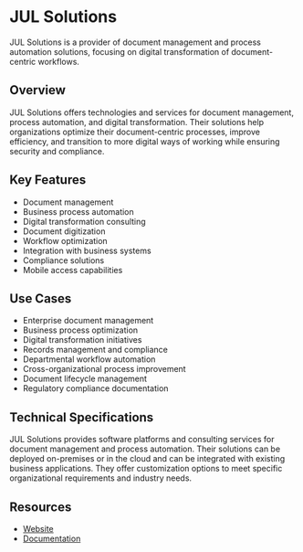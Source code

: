 # JUL Solutions

JUL Solutions is a provider of document management and process automation solutions, focusing on digital transformation of document-centric workflows.

## Overview

JUL Solutions offers technologies and services for document management, process automation, and digital transformation. Their solutions help organizations optimize their document-centric processes, improve efficiency, and transition to more digital ways of working while ensuring security and compliance.

## Key Features

- Document management
- Business process automation
- Digital transformation consulting
- Document digitization
- Workflow optimization
- Integration with business systems
- Compliance solutions
- Mobile access capabilities

## Use Cases

- Enterprise document management
- Business process optimization
- Digital transformation initiatives
- Records management and compliance
- Departmental workflow automation
- Cross-organizational process improvement
- Document lifecycle management
- Regulatory compliance documentation

## Technical Specifications

JUL Solutions provides software platforms and consulting services for document management and process automation. Their solutions can be deployed on-premises or in the cloud and can be integrated with existing business applications. They offer customization options to meet specific organizational requirements and industry needs.

## Resources

- [Website](https://www.julsolutions.ca)
- [Documentation](https://www.julsolutions.ca/resources)
